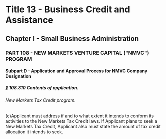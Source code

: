 
# Title 13 - Business Credit and Assistance
## Chapter I - Small Business Administration
### PART 108 - NEW MARKETS VENTURE CAPITAL ("NMVC") PROGRAM
#### Subpart D - Application and Approval Process for NMVC Company Designation
##### § 108.310 Contents of application.
###### New Markets Tax Credit program.

(c)Applicant must address if and to what extent it intends to conform its activities to the New Markets Tax Credit laws. If Applicant plans to seek a New Markets Tax Credit, Applicant also must state the amount of tax credit allocation it intends to seek.
